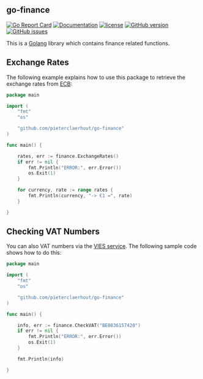 ## go-finance

[![Go Report Card](https://goreportcard.com/badge/github.com/pieterclaerhout/go-finance)](https://goreportcard.com/report/github.com/pieterclaerhout/go-finance)
[![Documentation](https://godoc.org/github.com/pieterclaerhout/go-finance?status.svg)](http://godoc.org/github.com/pieterclaerhout/go-finance)
[![license](https://img.shields.io/badge/license-Apache%20v2-orange.svg)](https://github.com/pieterclaerhout/go-finance/raw/master/LICENSE)
[![GitHub version](https://badge.fury.io/gh/pieterclaerhout%2Fgo-finance.svg)](https://badge.fury.io/gh/pieterclaerhout%2Fgo-finance)
[![GitHub issues](https://img.shields.io/github/issues/pieterclaerhout/go-finance.svg)](https://github.com/pieterclaerhout/go-finance/issues)

This is a [Golang](https://golang.org) library which contains finance related functions.

## Exchange Rates

The following example explains how to use this package to retrieve the exchange rates from [ECB](https://www.ecb.europa.eu):

```go
package main

import (
	"fmt"
	"os"

	"github.com/pieterclaerhout/go-finance"
)

func main() {

	rates, err := finance.ExchangeRates()
	if err != nil {
		fmt.Println("ERROR:", err.Error())
		os.Exit(1)
	}

	for currency, rate := range rates {
		fmt.Println(currency, "-> €1 =", rate)
	}

}
```

## Checking VAT Numbers


You can also VAT numbers via the [VIES service](http://ec.europa.eu/taxation_customs/vies/vatRequest.html). The following sample code shows how to do this:


```go
package main

import (
	"fmt"
	"os"

	"github.com/pieterclaerhout/go-finance"
)

func main() {

	info, err := finance.CheckVAT("BE0836157420")
	if err != nil {
		fmt.Println("ERROR:", err.Error())
		os.Exit(1)
	}

	fmt.Println(info)

}
```
